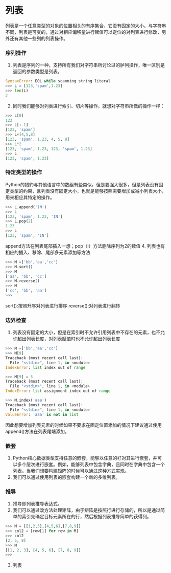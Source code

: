 # 列表
列表是一个任意类型的对象的位置相关的有序集合，它没有固定的大小。与字符串不同，列表是可变的，通过对相应偏移量进行赋值可以定位的对列表进行修改，另外还有其他一些列的列表操作。
### 序列操作
1. 列表是序列的一种，支持所有我们对字符串所讨论过的胪列操作，唯一区别是返回的参数类型是列表。
```python
SyntaxError: EOL while scanning string literal
>>> L = [123,'spam',1.23]
>>> len(L)
3
```
2. 同时我们能够对列表进行索引、切片等操作，就想对字符串所做的操作一样：
```python
>>> L[0]
123
>>> L[:-1]
[123, 'spam']
>>> L+[4,5,8]
[123, 'spam', 1.23, 4, 5, 8]
>>> L*2
[123, 'spam', 1.23, 123, 'spam', 1.23]
>>> L
[123, 'spam', 1.23]
```
### 特定类型的操作
Python的猎豹与其他语言中的数组有些类似，但是要强大很多，但是列表没有固定类型的约束，且列表没有固定大小，也就是能够按照需要增加或减小列表大小，用来相应其特定的操作。
```python
>>> L.append('IN')
>>> L
[123, 'spam', 1.23, 'IN']
>>> L.pop(2)
1.23
>>> L
[123, 'spam', 'IN']
```
append方法在列表尾部插入一想；pop（i）方法删除序列为2的数值
4. 列表也有相应的插入、移除、尾部多元素添加等方法
```python
>>> M =['bb','aa','cc']
>>> M.sort()
>>> M
['aa', 'bb', 'cc']
>>> M.reverse()
>>> M
['cc', 'bb', 'aa']
>>>
```
sort():按照升序对列表进行排序
reverse():对列表进行翻转
### 边界检查
1. 列表没有固定的大小，但是在索引时不允许引用列表中不存在的元素，也不允许超出列表长度，对列表赋值时也不允许超出列表长度                      
```python
>>> M =['bb','aa','cc']
>>> M[9]
Traceback (most recent call last):
  File "<stdin>", line 1, in <module>
IndexError: list index out of range

>>> M[9] = 5
Traceback (most recent call last):
  File "<stdin>", line 1, in <module>
IndexError: list assignment index out of range

>>> M.index('aaa')
Traceback (most recent call last):
  File "<stdin>", line 1, in <module>
ValueError: 'aaa' is not in list
```
因此想要增加列表元素的时候如果不要求在固定位置添加的情况下建议通过使用append()方法在列表尾端添加。
### 嵌套
1. Python核心数据类型支持任意的嵌套，能够以任意的䄦对其进行嵌套，并可以多个层次进行嵌套。例如，能够列表中包含字典，且同时在字典中包含一个列表。当我们想要构建矩阵的时候可以通过这种方式实现。
2. 我们可以通过使用列表的嵌套构建一个新的多维列表。
### 推导
1. 推导即列表推导表达式。
2. 我们可以通过改方法处理矩阵，由于矩阵是按照行进行存储的，所以是通过简单的索引先确定目标元素所在的行，然后根据列表推导简单的获得列。
```python
>>> M = [[1,2,3],[4,5,6],[7,8,9]]
>>> col2 = [row[1] for row in M]
>>> col2
[2, 5, 8]
>>> M
[[1, 2, 3], [4, 5, 6], [7, 8, 9]]
>>> 
```
3. 列表
